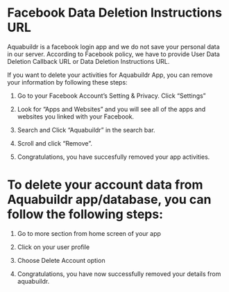 # Facebook Data Deletion Instructions URL
 

Aquabuildr is a facebook login app and we do not save your personal data in our server. According to Facebook policy, we have to provide User Data Deletion Callback URL or Data Deletion Instructions URL.

If you want to delete your activities for Aquabuildr App, you can remove your information by following these steps:

1. Go to your Facebook Account’s Setting & Privacy. Click “Settings”

2. Look for “Apps and Websites” and you will see all of the apps and websites you linked with your Facebook.

3. Search and Click “Aquabuildr” in the search bar.

 

4. Scroll and click “Remove”.

5. Congratulations, you have succesfully removed your app activities.



# To delete your account data from Aquabuildr app/database, you can follow the following steps:

1. Go to more section from home screen of your app

2. Click on your user profile

3. Choose Delete Account option

4. Congratulations, you have now successfully removed your details from aquabuildr.